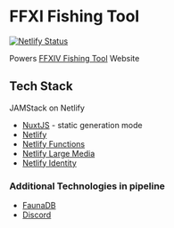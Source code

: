 # FFXI Fishing Tool

[![Netlify Status](https://api.netlify.com/api/v1/badges/cda03349-b664-496b-a949-2ae974493fc7/deploy-status)](https://app.netlify.com/sites/ffxiv-fishing-tool/deploys)

Powers [FFXIV Fishing Tool](https://ffxiv-fishing-tool.netlify.app/) Website

## Tech Stack

JAMStack on Netlify

- [NuxtJS](https://nuxtjs.org/) - static generation mode
- [Netlify](https://www.netlify.com/)
- [Netlify Functions](https://www.netlify.com/products/functions/)
- [Netlify Large Media](https://www.netlify.com/products/large-media/)
- [Netlify Identity](https://docs.netlify.com/visitor-access/identity/)

### Additional Technologies in pipeline

- [FaunaDB](https://fauna.com/)
- [Discord](https://discord.com/)
